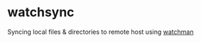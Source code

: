 # watchsync
Syncing local files &amp; directories to remote host using [watchman](https://github.com/facebook/watchman)

